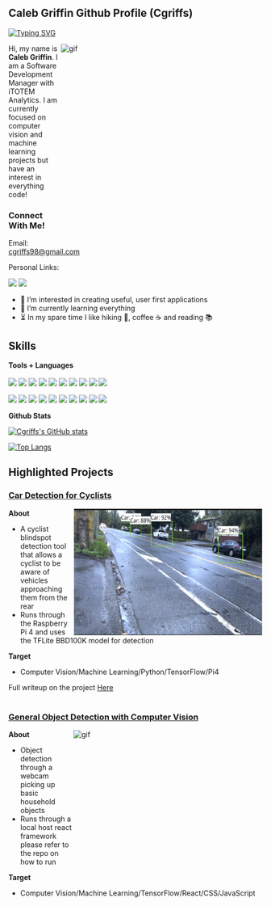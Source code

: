 <!--TITLE + INTRO---------------------------------------------------------------------------------------------------------------------------------------->

## Caleb Griffin Github Profile (Cgriffs)

[![Typing SVG](https://readme-typing-svg.herokuapp.com?size=24&color=F79762&width=600&height=35&lines=Welcome+to+Cgriffs+Github+Page!;Software+Development+and+Research!;Any+questions%3F+%3E%3E%3E+cgriffs98%40gmail.com)](https://github.com/cgriffs)

<img align="right" alt="gif" src="https://github.com/cgriffs/image_icons/blob/main/codewithcgriffs.gif" width="400" height="400">

  Hi, my name is <strong>Caleb Griffin</strong>. I am a Software Development Manager with iTOTEM Analytics. I am currently focused on computer vision and machine learning projects but have an interest in everything code!

<!--SOCIAL LINKS + INTERESTS----------------------------------------------------------------------------------------------------------------------------->

### Connect With Me!
Email: cgriffs98@gmail.com

Personal Links:
  
[![][linkedInIcon]](https://www.linkedin.com/in/cgriffs/)
[![][githubIcon]](https://github.com/cgriffs)
  
[linkedInIcon]: https://github.com/cgriffs/image_icons/blob/main/IconFolder/socialsicons/icons8-linkedin-50.png
[gmailIcon]: https://github.com/cgriffs/image_icons/blob/main/IconFolder/socialsicons/icons8-gmail-50.png
[websiteIcon]: https://github.com/cgriffs/image_icons/blob/main/IconFolder/socialsicons/icons8-website-50.png
[githubIcon]: https://github.com/cgriffs/image_icons/blob/main/IconFolder/socialsicons/icons8-github-50.png


- 👀 I’m interested in creating useful, user first applications 
- 🌱 I’m currently learning everything
- ⏳ In my spare time I like hiking 🥾, coffee ☕️ and reading 📚

<!--SKILLS + STATS--------------------------------------------------------------------------------------------------------------------------------------->

## Skills
**Tools + Languages**
<br/><br/>
[![][pythonIcon]](https://github.com/cgriffs)
[![][CplusplusIcon]](https://github.com/cgriffs)
[![][CIcon]](https://github.com/cgriffs)
[![][javaIcon]](https://github.com/cgriffs)
[![][javascriptIcon]](https://github.com/cgriffs)
[![][arduinoIcon]](https://github.com/cgriffs)
[![][vsIcon]](https://github.com/cgriffs)
[![][rasPiIcon]](https://github.com/cgriffs)
[![][sqlIcon]](https://github.com/cgriffs)
[![][RIcon]](https://github.com/cgriffs)
  
[![][excelIcon]](https://github.com/cgriffs)
[![][wordpressIcon]](https://github.com/cgriffs)
[![][reactIcon]](https://github.com/cgriffs)
[![][htmlIcon]](https://github.com/cgriffs)
[![][cssIcon]](https://github.com/cgriffs)
[![][TFIcon]](https://github.com/cgriffs)
[![][KerasIcon]](https://github.com/cgriffs)
[![][JupyterIcon]](https://github.com/cgriffs)
[![][InVisionIcon]](https://github.com/cgriffs)
[![][GitIcon]](https://github.com/cgriffs)


[pythonIcon]: https://github.com/cgriffs/image_icons/blob/main/IconFolder/codeicons/icons8-python-50.png
[CplusplusIcon]: https://github.com/cgriffs/image_icons/blob/main/IconFolder/codeicons/icons8-c%2B%2B-48.png
[CIcon]: https://github.com/cgriffs/image_icons/blob/main/IconFolder/codeicons/icons8-circled-c-50.png
[javaIcon]: https://github.com/cgriffs/image_icons/blob/main/IconFolder/codeicons/icons8-java-50.png
[javascriptIcon]: https://github.com/cgriffs/image_icons/blob/main/IconFolder/codeicons/icons8-javascript-50.png
[arduinoIcon]: https://github.com/cgriffs/image_icons/blob/main/IconFolder/codeicons/icons8-arduino-50.png
[vsIcon]: https://github.com/cgriffs/image_icons/blob/main/IconFolder/codeicons/icons8-visual-studio-50.png
[rasPiIcon]: https://github.com/cgriffs/image_icons/blob/main/IconFolder/codeicons/icons8-raspberry-pi-new-50.png
[sqlIcon]: https://github.com/cgriffs/image_icons/blob/main/IconFolder/codeicons/icons8-sql-50.png
[RIcon]: https://github.com/cgriffs/image_icons/blob/main/IconFolder/codeicons/icons8-r-50.png
[excelIcon]: https://github.com/cgriffs/image_icons/blob/main/IconFolder/codeicons/icons8-microsoft-excel-48.png
[wordpressIcon]: https://github.com/cgriffs/image_icons/blob/main/IconFolder/codeicons/icons8-wordpress-50.png
[reactIcon]: https://github.com/cgriffs/image_icons/blob/main/IconFolder/codeicons/icons8-react-50.png
[htmlIcon]: https://github.com/cgriffs/image_icons/blob/main/IconFolder/codeicons/icons8-html-5-48.png
[cssIcon]: https://github.com/cgriffs/image_icons/blob/main/IconFolder/codeicons/icons8-css3-50.png
[TFIcon]: https://github.com/cgriffs/image_icons/blob/main/IconFolder/codeicons/icons8-tensorflow-50.png
[KerasIcon]: https://github.com/cgriffs/image_icons/blob/main/IconFolder/codeicons/icons8-keras-50.png
[JupyterIcon]: https://github.com/cgriffs/image_icons/blob/main/IconFolder/codeicons/icons8-jupyter-50.png
[InVisionIcon]: https://github.com/cgriffs/image_icons/blob/main/IconFolder/codeicons/icons8-invision-is-the-digital-product-design-platform-50.png
[GitIcon]: https://github.com/cgriffs/image_icons/blob/main/IconFolder/codeicons/icons8-git-50.png
  
**Github Stats**

[![Cgriffs's GitHub stats](https://github-readme-stats-eight-theta.vercel.app/api?username=cgriffs&theme=calm&show_icons=true&hide=prs,contribs)](https://github.com/cgriffs)
  
[![Top Langs](https://github-readme-stats-eight-theta.vercel.app/api/top-langs/?username=cgriffs&layout=compact&theme=calm&show_icons=true)](https://github.com/cgriffs)

<!--PROJECTS--------------------------------------------------------------------------------------------------------------------------------------------->

## Highlighted Projects
### [Car Detection for Cyclists](https://github.com/cgriffs/CV_Car_Detection_RaspPi4)
<p>
  <img align="right" alt="gif" src="https://github.com/cgriffs/CV_Car_Detection_RaspPi4/blob/master/CV_car_detection.gif" width="375" height="250"/>
<p>
  
**About**  
- A cyclist blindspot detection tool that allows a cyclist to be aware of vehicles approaching them from the rear
- Runs through the Raspberry Pi 4 and uses the TFLite BBD100K model for detection

**Target** 
- Computer Vision/Machine Learning/Python/TensorFlow/Pi4
  
Full writeup on the project [Here](https://github.com/cgriffs/CV_Car_Detection_RaspPi4/blob/master/CyclistSupportToolML.pdf)
<br/><br/>  

### [General Object Detection with Computer Vision](https://github.com/cgriffs/Basic_CV_Object_Detection_React)
<p>
  <img align="right" alt="gif" src="https://github.com/cgriffs/Basic_CV_Object_Detection_React/blob/master/CVBasicObjectDetections.gif" width="375" height="280"/>
<p>
  
**About**  
- Object detection through a webcam picking up basic household objects
- Runs through a local host react framework please refer to the repo on how to run

**Target** 
- Computer Vision/Machine Learning/TensorFlow/React/CSS/JavaScript

<br/><br/>
<br/><br/>
<br/><br/>

<!--END -------------------------------------------------------------------------------------------------------------------------------------------------->



<!---
Note that all Icons used were from Icon8 
<a target="_blank" href="https://icons8.com/icon/0tuwKqWwti2E/c">C</a> icon by <a target="_blank" href="https://icons8.com">Icons8</a>
--->
